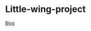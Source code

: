 # Little-wing-project

[Blog](http://ingahampton.github.io/Little-wing-project/little-wing-blog.html)

